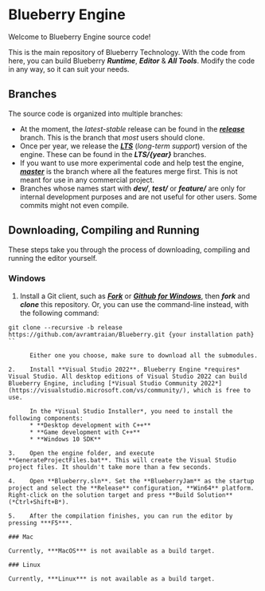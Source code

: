 # Blueberry Engine

Welcome to Blueberry Engine source code!

This is the main repository of Blueberry Technology. With the code from here, you can build Blueberry ***Runtime***, ***Editor*** & ***All Tools***. Modify the code in any way, so it can suit your needs.

## Branches

The source code is organized into multiple branches:
*    At the moment, the *latest-stable* release can be found in the [***release***](https://github.com/avramtraian/Blueberry/tree/release) branch. This is the branch that *most* users should clone.
*    Once per year, we release the [***LTS***](https://github.com/avramtraian/Blueberry/tree/LTS/2022) (*long-term support*) version of the engine. These can be found in the ***LTS/{year}*** branches.
*    If you want to use more experimental code and help test the engine, [***master***](https://github.com/avramtraian/Blueberry/tree/master) is the branch where all the features merge first. This is not meant for use in any commercial project.
*    Branches whose names start with ***dev/***, ***test/*** or ***feature/*** are only for internal development purposes and are not useful for other users. Some commits might not even compile.
 
## Downloading, Compiling and Running
 
 These steps take you through the process of downloading, compiling and running the editor yourself.
 
### Windows

1.   Install a Git client, such as [***Fork***](https://git-fork.com/) or [***Github for Windows***](https://desktop.github.com/), then ***fork*** and ***clone*** this repository. Or, you can use the command-line instead, with the following command:
```
git clone --recursive -b release https://github.com/avramtraian/Blueberry.git {your installation path}
``

      Either one you choose, make sure to download all the submodules.
      
2.    Install **Visual Studio 2022**. Blueberry Engine *requires* Visual Studio. All desktop editions of Visual Studio 2022 can build Blueberry Engine, including [*Visual Studio Community 2022*](https://visualstudio.microsoft.com/vs/community/), which is free to use.

      In the *Visual Studio Installer*, you need to install the following components:
      * **Desktop development with C++**
      * **Game development with C++**
      * **Windows 10 SDK**
      
3.    Open the engine folder, and execute **GenerateProjectFiles.bat**. This will create the Visual Studio project files. It shouldn't take more than a few seconds.

4.    Open **Blueberry.sln**. Set the **BlueberryJam** as the startup project and select the **Release** configuration, **Win64** platform. Right-click on the solution target and press **Build Solution** (*Ctrl+Shift+B*).

5.    After the compilation finishes, you can run the editor by pressing ***F5***.

### Mac

Currently, ***MacOS*** is not available as a build target.

### Linux

Currently, ***Linux*** is not available as a build target.